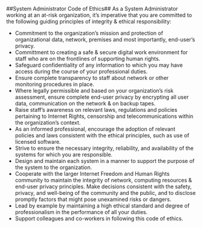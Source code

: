 ##System Administrator Code of Ethics##
As a System Administrator working at an at-risk organization, it’s imperative that you are committed to the following guiding principles of integrity & ethical responsibility: 
- Commitment to the organization’s mission and protection of organizational data, network, premises and most importantly, end-user’s privacy. 
- Committment to creating a safe & secure digital work environment for staff who are on the frontlines of supporting human rights.
- Safeguard confidentiality of any information to which you may have access during the course of your professional duties. 
- Ensure complete transparency to staff about network or other monitoring procedures in place.
- Where legally permissible and based on your organization’s risk assessment, ensure complete end-user privacy by encrypting all user data, communication on the network & on backup tapes.
- Raise staff’s awareness on relevant laws, regulations and policies pertaining to Internet Rights, censorship and telecommunications within the organization’s context. 
- As an informed professional, encourage the adoption of relevant policies and laws consistent with the ethical principles, such as use of licensed software. 
- Strive to ensure the necessary integrity, reliability, and availability of the systems for which you are responsible.
- Design and maintain each system in a manner to support the purpose of the system to the organization.
- Cooperate with the larger Internet Freedom and Human Rights community to maintain the integrity of network, computing resources & end-user privacy principles. Make decisions consistent with the safety, privacy, and well-being of the community and the public, and to disclose promptly factors that might pose unexamined risks or dangers.
- Lead by example by maintaining a high ethical standard and degree of professionalism in the performance of all your duties. 
- Support colleagues and co-workers in following this code of ethics.
